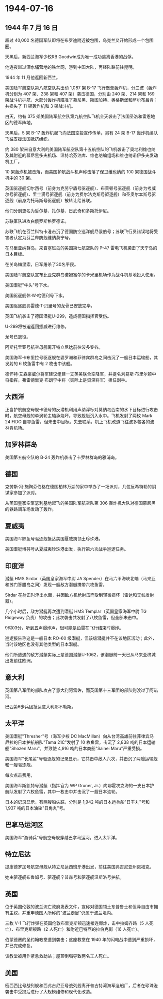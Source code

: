 # 1944-07-16

## 1944 年 7 月 16 日

超过 40,000
名德国军队即将在布罗迪附近被包围，乌克兰又开始形成一个包围圈。

天黑后，新西兰海军少校RB Goodwin成为唯一成功逃离香港的战俘。

他连夜越过深水埔营地的铁丝网，游到中国大陆，再经陆路前往昆明。

1944 年 11 月他返回新西兰。

美国陆军航空队第八航空队共出动 1,087 架 B-17
飞行堡垒轰炸机，分三波（轰炸机分别为 407 架、238 架和 407
架）袭击德国，分别由 240 架、214 架和 169
架战斗机护航，大部分轰炸机瞄准了慕尼黑、斯图加特、奥格斯堡和萨尔布吕肯；共损失了
11 架轰炸机和 3 架战斗机。

白天，约有 375
架美国陆军航空队第九航空队飞机全天袭击了法国圣洛和雷恩地区的德军阵地。

天黑后，5 架 B-17 轰炸机起飞向法国空投宣传传单，另有 24 架 B-17
轰炸机编队飞往支援法国抵抗组织。

约 380
架来自意大利的美国陆军航空队第十五航空队的飞机袭击了奥地利维也纳及其附近的慕尼黑多夫机场、温特哈芬油库、维也纳编组场和维也纳诺伊多夫发动机工厂。

10 架轰炸机被击落，而美国护航战斗机声称击落了保卫维也纳的 100
架德国战斗机中的 30 架。

英国驱逐舰切尔西号（前身为克劳宁盾号驱逐舰）、布莱顿号驱逐舰（前身为考威尔号驱逐舰）、里士满号驱逐舰（前身为费尔法克斯号驱逐舰）和圣奥尔本斯号驱逐舰（前身为托马斯号驱逐舰）被转让给苏联。

他们分别更名为哲尔基、扎尔基、日武奇和多斯托伊尼。

苏联军队进攻白俄罗斯格罗德诺。

苏联飞机在芬兰科特卡港击沉了德国防空巡洋舰尼俄伯号；苏联飞行员错误地将受害者认定为芬兰岸防舰维纳莫宁号。

在马里亚纳群岛，来自塞班岛的美国第七航空队的 P-47
雷电飞机袭击了天宁岛的日本目标。

在关岛梅里索，日军屠杀了30名平民。

美国陆军航空队宣布比亚克群岛诺姆富尔的卡米里机场作为战斗机基地投入使用。

美国潜艇"牛头"号下水。

美国驱逐舰休·W·哈德利号下水。

美国驱逐舰弗雷德·T·贝里号的龙骨已安放完毕。

英国飞机袭击了德国潜艇U-299，造成德国指挥官受伤。

U-299将被迫返回挪威进行维修。

龙号已退役。

阿斯托里亚号航空母舰离开特立尼达前往波多黎各。

美国海军卡布里拉号驱逐舰在婆罗洲和菲律宾群岛之间击沉了一艘日本运输船，其发射的
6 枚鱼雷中有 2 枚击中该船。

德怀特·艾森豪威尔将军建议组建一支英美联合空降军，并提名刘易斯·布里尔顿中将指挥，弗雷德里克·布朗宁中将（实际上是资深将军）担任副手。

## 大西洋

正当护航航空母舰卡德号的反潜机利用声纳浮标对莫纳岛西南的水下目标进行攻击时，航空母舰的单涡轮主轴承烧坏，导致舰艇沉入水中。飞机发射了两枚
Mark 24 FIDO
自导鱼雷，但未击中目标。失去联系，机上飞机改道飞往波多黎各的波林肯机场。

## 加罗林群岛

美国第五航空队的 B-24 轰炸机袭击了卡罗林群岛的雅浦岛。

## 德国

克劳斯·冯·施陶芬伯格在德国柏林万湖的家中举办了一场派对，几位反希特勒的阴谋家参加了派对。

从英国皇家空军瑟利基地起飞的美国陆军航空队第 306
轰炸机大队对德国慕尼黑的铁路调车场发动了轰炸。

## 夏威夷

美国海军鲸鱼号驱逐舰抵达美国夏威夷领土珍珠港。

美国潜艇博芬号从夏威夷珍珠港出发，执行第六次战争巡逻任务。

## 印度洋

潜艇 HMS Sirdar（英国皇家海军中尉 JA
Spender）在马六甲海峡北端（马来亚和苏门答腊岛之间）发现一艘敌方潜艇携带六枚鱼雷。

Sirdar
在射击时浮出水面，并因敌方机枪射击而受到轻微损坏（雷达和无线发射器）。

几个小时后，敌方潜艇再次遭到潜艇 HMS Templar（英国皇家海军中尉 TG
Ridgeway 负责）的攻击；此次袭击共发射了八枚鱼雷，但全部未击中。

9时03分，听到五声爆炸声，很可能是鱼雷在飞行结束时爆炸。

巡逻报告称这是一艘日本 RO-60
级潜艇，但该级潜艇并不在该地区活动；此外，当时该地区也没有其他类型的日本潜艇。

他们所遭遇的敌方潜艇实际上是德国潜艇U-1062，该潜艇前一天已从马来亚槟城出发前往欧洲。

## 意大利

英国第八军团的部队攻占了意大利阿雷佐，而英国第十三军团的部队则渡过了阿诺河。

巴西第6步兵团抵达意大利那不勒斯。

## 太平洋

美国潜艇"Thresher"号（海军少校 DC
MacMillan）向从台湾高雄前往菲律宾马尼拉的日本护航船队"Tama 21C"发射了 10
枚鱼雷，击沉了 2,838 吨的日本运输船"Shozen Maru"，并致使 4,916
吨的日本商船"Sainei Maru"严重受损。

美国海军"长尾鲨"号驱逐舰的记录显示，它共击中敌人六次，并击沉了两艘运输舰和一艘驱逐舰。

每次点击费用，

美国海军斯凯特号潜艇（指挥官为 WP Gruner,
Jr.）向鄂霍次克海的一支日本护航队发射了六枚鱼雷，其中一枚击中并击沉了一艘日本油轮。

日本的记录显示，有两艘船失踪，分别是 1,942 吨的日本运兵船"日丰丸"号和
1,937 吨的日本油轮"日角丸"号。

## 巴拿马运河区

美国海军"游骑兵"号航空母舰穿越巴拿马运河，进入太平洋。

## 特立尼达

提康德罗加号航空母舰从特立尼达西班牙港出发，前往美国弗吉尼亚州诺福克。

她由驱逐舰布鲁姆号、驱逐舰辛普森号和驱逐舰温斯洛号护航。

## 英国

位于英国伦敦的波兰流亡政府发表文件，宣称对德国领土东普鲁士和但泽自由市拥有主权，并重申德国人所称的"波兰走廊"仍属于波兰境内。

三枚 V-1 飞行炸弹在英国伦敦布里克斯顿迅速接连爆炸，击中拉姆齐路（5
人死亡）、布里克斯顿路（2 人死亡）和附近巴特西的拉伯克街（16 人死亡）。

伯蒙德赛的圣约翰教堂遭到袭击；这座教堂在 1940
年的闪电战中遭到严重损坏，并已完成修复。

该教堂被用作紧急救助站；屋顶倒塌导致两名工人死亡。

## 美国

密西西比号战列舰和西弗吉尼亚号战列舰离开普吉特湾海军造船厂，后者在珍珠港袭击中受损后进行了大规模维修和现代化改造。

